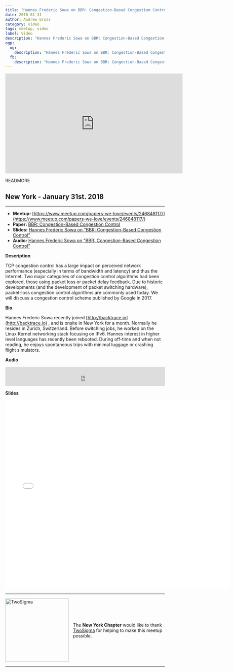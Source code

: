 ```yaml
---
title: "Hannes Frederic Sowa on BBR: Congestion-Based Congestion Control"
date: 2018-01-31
author: Andrew Gross
category: video
tags: meetup, video
label: Video
description: "Hannes Frederic Sowa on BBR: Congestion-Based Congestion Control"
ogp:
  og:
    description: "Hannes Frederic Sowa on BBR: Congestion-Based Congestion Control"
  fb:
    description: "Hannes Frederic Sowa on BBR: Congestion-Based Congestion Control"
---
```


<iframe class="video" width="560" height="315" src="https://www.youtube.com/embed/__aWbKC7EN8" frameborder="0" allowfullscreen></iframe>

READMORE

## New York - January 31st. 2018

****

* **Meetup:** [https://www.meetup.com/papers-we-love/events/246848117/](https://www.meetup.com/papers-we-love/events/246848117/)
* **Paper:** [BBR: Congestion-Based Congestion Control](https://cacm.acm.org/magazines/2017/2/212428-bbr-congestion-based-congestion-control/fulltext)
* **Slides:** [Hannes Frederic Sowa on "BBR: Congestion-Based Congestion Control"](https://speakerdeck.com/paperswelove/hannes-frederic-sowa-on-bbr-congestion-based-congestion-control)
* **Audio:** [Hannes Frederic Sowa on "BBR: Congestion-Based Congestion Control"](https://www.mixcloud.com/paperswelove/hannes-frederic-sowa-on-bbr-congestion-based-congestion-control/)

**Description**

TCP congestion control has a large impact on perceived network performance (especially in terms of bandwidth and latency) and thus the Internet. Two major categories of congestion control algorithms had been explored, those using packet loss or packet delay feedback. Due to historic developments (and the development of packet switching hardware), packet-loss congestion control algorithms are commonly used today. We will discuss a congestion control scheme published by Google in 2017.

**Bio**

Hannes Frederic Sowa recently joined [http://backtrace.io](http://backtrace.io) , and is onsite in New York for a month. Normally he resides in Zurich, Switzerland. Before switching jobs, he worked on the Linux Kernel networking stack focusing on IPv6. Hannes interest in higher level languages has recently been rebooted. During off-time and when not reading, he enjoys spontaneous trips with minimal luggage or crashing flight simulators.

**Audio**

<iframe width="100%" height="60" src="https://www.mixcloud.com/widget/iframe/?hide_cover=1&mini=1&feed=%2Fpaperswelove%2Fhannes-frederic-sowa-on-bbr-congestion-based-congestion-control%2F" frameborder="0" ></iframe>

**Slides**

<iframe class="video" allowfullscreen="true" allowtransparency="true" frameborder="0" height="596" mozallowfullscreen="true" src="//speakerdeck.com/player/a9b03daab06d4a71b9bcac8a52d7c418" style="border:0; padding:0; margin:0; background:transparent;" webkitallowfullscreen="true" width="710"></iframe>

---

<p style="display: flex; flex-direction: row; justify-content: center; align-items: center;">
<a href="https://www.twosigma.com/"><img src="/images/TwoSigma_RGB.jpg" alt="TwoSigma" title="TwoSigma - Platinum Sponsor of Papers We Love NYC" style="width: 200px; margin: 0 1em 0 0;"></a> <span style="flex: 1;">The <strong>New York Chapter</strong> would like to thank <a href="https://www.twosigma.com">TwoSigma</a> for helping to make this meetup possible.</span>
</p>

---
